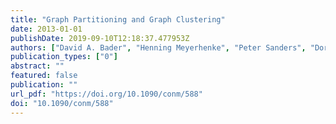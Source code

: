 ```yaml
---
title: "Graph Partitioning and Graph Clustering"
date: 2013-01-01
publishDate: 2019-09-10T12:18:37.477953Z
authors: ["David A. Bader", "Henning Meyerhenke", "Peter Sanders", "Dorothea Wagner"]
publication_types: ["0"]
abstract: ""
featured: false
publication: ""
url_pdf: "https://doi.org/10.1090/conm/588"
doi: "10.1090/conm/588"
---
```



